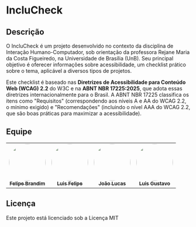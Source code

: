 # IncluCheck

## Descrição

O IncluCheck é um projeto desenvolvido no contexto da disciplina de Interação Humano-Computador, sob orientação da professora Rejane Maria da Costa Figueiredo, na Universidade de Brasília (UnB). Seu principal objetivo é oferecer informações sobre acessibilidade, um checklist prático sobre o tema, aplicável a diversos tipos de projetos.

Este checklist é baseado nas **Diretrizes de Acessibilidade para Conteúdo Web (WCAG) 2.2** do W3C e na **ABNT NBR 17225:2025**, que adota essas diretrizes internacionalmente para o Brasil. A ABNT NBR 17225 classifica os itens como "Requisitos" (correspondendo aos níveis A e AA do WCAG 2.2, o mínimo exigido) e "Recomendações" (incluindo o nível AAA do WCAG 2.2, que são boas práticas para maximizar a acessibilidade).

## Equipe

<table>
  <tr>
    <td align="center"><a href="https://github.com/Felipe-Brandim"><img style="border-radius: 50%;" src="https://github.com/Felipe-Brandim.png" width="100px;" alt=""/><br /><sub><b>Felipe Brandim</b></sub></a><br />
    <td align="center"><a href="https://github.com/Luizinoo"><img style="border-radius: 50%;" src="https://github.com/Luizinoo.png" width="100px;" alt=""/><br /><sub><b>Luis Felipe</b></sub></a><br />   
    <td align="center"><a href="https://github.com/joaolucas102"><img style="border-radius: 50%;" src="https://github.com/joaolucas102.png" width="100px;" alt=""/><br /><sub><b>João Lucas</b></sub></a><br />   
    <td align="center"><a href="https://github.com/LuizGust4vo "><img style="border-radius: 50%;" src="https://github.com/LuizGust4vo.png" width="100px;" alt=""/><br /><sub><b>Luis Gustavo</b></sub></a><br />
  </tr>
</table>

## Licença

Este projeto está licenciado sob a Licença MIT
